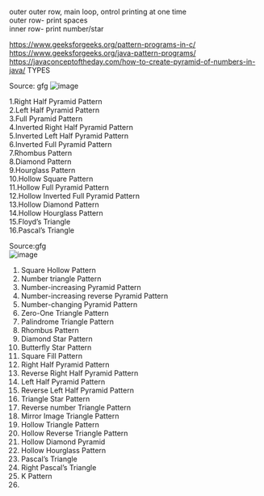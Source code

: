 outer outer row, main loop,  ontrol printing at one time  
outer row- print spaces  
inner row- print number/star  

https://www.geeksforgeeks.org/pattern-programs-in-c/
https://www.geeksforgeeks.org/java-pattern-programs/
https://javaconceptoftheday.com/how-to-create-pyramid-of-numbers-in-java/
  TYPES  

Source: gfg
![image](https://github.com/user-attachments/assets/e65c0234-7b3f-46e6-aae1-c0045a6a3d65)

1.Right Half Pyramid Pattern  
2.Left Half Pyramid Pattern    
3.Full Pyramid Pattern    
4.Inverted Right Half Pyramid Pattern    
5.Inverted Left Half Pyramid Pattern    
6.Inverted Full Pyramid Pattern    
7.Rhombus Pattern    
8.Diamond Pattern    
9.Hourglass Pattern    
10.Hollow Square Pattern    
11.Hollow Full Pyramid Pattern  
12.Hollow Inverted Full Pyramid Pattern  
13.Hollow Diamond Pattern  
14.Hollow Hourglass Pattern      
15.Floyd’s Triangle    
16.Pascal’s Triangle    

Source:gfg  
![image](https://github.com/user-attachments/assets/4cbb79a0-5677-4989-9a1d-283038a05662)

1. Square Hollow Pattern  
2. Number triangle Pattern  
3. Number-increasing Pyramid Pattern  
4. Number-increasing reverse Pyramid Pattern  
5. Number-changing Pyramid Pattern  
6. Zero-One Triangle Pattern  
7. Palindrome Triangle Pattern  
8. Rhombus Pattern  
9. Diamond Star Pattern  
10. Butterfly Star Pattern  
11. Square Fill Pattern  
12. Right Half Pyramid Pattern  
13. Reverse Right Half Pyramid Pattern  
14. Left Half Pyramid Pattern  
15. Reverse Left Half Pyramid Pattern  
16. Triangle Star Pattern  
17. Reverse number Triangle Pattern  
18. Mirror Image Triangle Pattern  
19. Hollow Triangle Pattern  
20. Hollow Reverse Triangle Pattern  
21. Hollow Diamond Pyramid  
22. Hollow Hourglass Pattern  
23. Pascal’s Triangle  
24. Right Pascal’s Triangle  
25. K Pattern  
26. 
